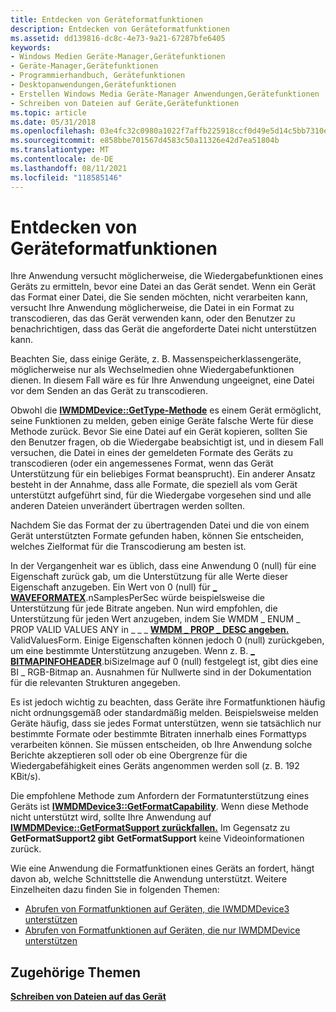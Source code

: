```yaml
---
title: Entdecken von Geräteformatfunktionen
description: Entdecken von Geräteformatfunktionen
ms.assetid: dd139816-dc8c-4e73-9a21-67287bfe6405
keywords:
- Windows Medien Geräte-Manager,Gerätefunktionen
- Geräte-Manager,Gerätefunktionen
- Programmierhandbuch, Gerätefunktionen
- Desktopanwendungen,Gerätefunktionen
- Erstellen Windows Media Geräte-Manager Anwendungen,Gerätefunktionen
- Schreiben von Dateien auf Geräte,Gerätefunktionen
ms.topic: article
ms.date: 05/31/2018
ms.openlocfilehash: 03e4fc32c0980a1022f7affb225918ccf0d49e5d14c5bb7310e70e7aa4f83a62
ms.sourcegitcommit: e858bbe701567d4583c50a11326e42d7ea51804b
ms.translationtype: MT
ms.contentlocale: de-DE
ms.lasthandoff: 08/11/2021
ms.locfileid: "118585146"
---
```

# <a name="discovering-device-format-capabilities"></a>Entdecken von Geräteformatfunktionen

Ihre Anwendung versucht möglicherweise, die Wiedergabefunktionen eines Geräts zu ermitteln, bevor eine Datei an das Gerät sendet. Wenn ein Gerät das Format einer Datei, die Sie senden möchten, nicht verarbeiten kann, versucht Ihre Anwendung möglicherweise, die Datei in ein Format zu transcodieren, das das Gerät verwenden kann, oder den Benutzer zu benachrichtigen, dass das Gerät die angeforderte Datei nicht unterstützen kann.

Beachten Sie, dass einige Geräte, z. B. Massenspeicherklassengeräte, möglicherweise nur als Wechselmedien ohne Wiedergabefunktionen dienen. In diesem Fall wäre es für Ihre Anwendung ungeeignet, eine Datei vor dem Senden an das Gerät zu transcodieren.

Obwohl die [**IWMDMDevice::GetType-Methode**](/windows/desktop/api/mswmdm/nf-mswmdm-iwmdmdevice-gettype) es einem Gerät ermöglicht, seine Funktionen zu melden, geben einige Geräte falsche Werte für diese Methode zurück. Bevor Sie eine Datei auf ein Gerät kopieren, sollten Sie den Benutzer fragen, ob die Wiedergabe beabsichtigt ist, und in diesem Fall versuchen, die Datei in eines der gemeldeten Formate des Geräts zu transcodieren (oder ein angemessenes Format, wenn das Gerät Unterstützung für ein beliebiges Format beansprucht). Ein anderer Ansatz besteht in der Annahme, dass alle Formate, die speziell als vom Gerät unterstützt aufgeführt sind, für die Wiedergabe vorgesehen sind und alle anderen Dateien unverändert übertragen werden sollten.

Nachdem Sie das Format der zu übertragenden Datei und die von einem Gerät unterstützten Formate gefunden haben, können Sie entscheiden, welches Zielformat für die Transcodierung am besten ist.

In der Vergangenheit war es üblich, dass eine Anwendung 0 (null) für eine Eigenschaft zurück gab, um die Unterstützung für alle Werte dieser Eigenschaft anzugeben. Ein Wert von 0 (null) für [**\_ WAVEFORMATEX**](-waveformatex.md).nSamplesPerSec würde beispielsweise die Unterstützung für jede Bitrate angeben. Nun wird empfohlen, die Unterstützung für jeden Wert anzugeben, indem Sie WMDM \_ ENUM \_ PROP VALID VALUES ANY in \_ \_ \_ [**WMDM \_ PROP \_ DESC angeben.**](wmdm-prop-desc.md) ValidValuesForm. Einige Eigenschaften können jedoch 0 (null) zurückgeben, um eine bestimmte Unterstützung anzugeben. Wenn z. B. [**\_ BITMAPINFOHEADER**](-bitmapinfoheader.md).biSizeImage auf 0 (null) festgelegt ist, gibt dies eine BI \_ RGB-Bitmap an. Ausnahmen für Nullwerte sind in der Dokumentation für die relevanten Strukturen angegeben.

Es ist jedoch wichtig zu beachten, dass Geräte ihre Formatfunktionen häufig nicht ordnungsgemäß oder standardmäßig melden. Beispielsweise melden Geräte häufig, dass sie jedes Format unterstützen, wenn sie tatsächlich nur bestimmte Formate oder bestimmte Bitraten innerhalb eines Formattyps verarbeiten können. Sie müssen entscheiden, ob Ihre Anwendung solche Berichte akzeptieren soll oder ob eine Obergrenze für die Wiedergabefähigkeit eines Geräts angenommen werden soll (z. B. 192 KBit/s).

Die empfohlene Methode zum Anfordern der Formatunterstützung eines Geräts ist [**IWMDMDevice3::GetFormatCapability**](/windows/desktop/api/mswmdm/nf-mswmdm-iwmdmdevice3-getformatcapability). Wenn diese Methode nicht unterstützt wird, sollte Ihre Anwendung auf [**IWMDMDevice::GetFormatSupport zurückfallen.**](/windows/desktop/api/mswmdm/nf-mswmdm-iwmdmdevice-getformatsupport) Im Gegensatz zu **GetFormatSupport2 gibt** **GetFormatSupport** keine Videoinformationen zurück.

Wie eine Anwendung die Formatfunktionen eines Geräts an fordert, hängt davon ab, welche Schnittstelle die Anwendung unterstützt. Weitere Einzelheiten dazu finden Sie in folgenden Themen:

-   [Abrufen von Formatfunktionen auf Geräten, die IWMDMDevice3 unterstützen](getting-format-capabilities-on-devices-that-support-iwmdmdevice3.md)
-   [Abrufen von Formatfunktionen auf Geräten, die nur IWMDMDevice unterstützen](getting-format-capabilities-on-devices-that-support-only-iwmdmdevice.md)

## <a name="related-topics"></a>Zugehörige Themen

<dl> <dt>

[**Schreiben von Dateien auf das Gerät**](writing-files-to-the-device.md)
</dt> </dl>

 

 




